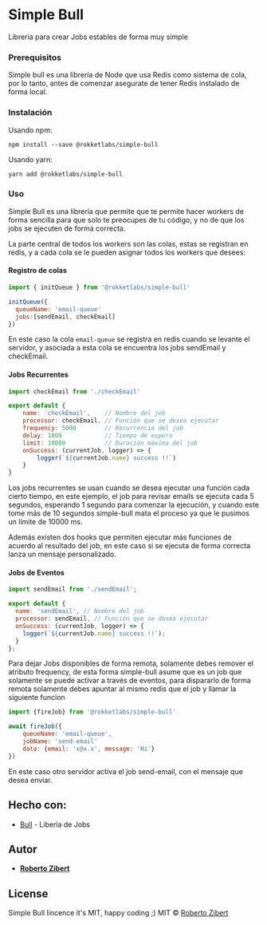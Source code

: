 # Simple Bull

Librería para crear Jobs estables de forma muy simple

### Prerequisitos

Simple bull es una librería de Node que usa Redis como sistema de cola, por lo tanto, antes de comenzar asegurate de tener Redis instalado de forma local.

### Instalación

Usando npm:

```
npm install --save @rokketlabs/simple-bull
```

Usando yarn:

```
yarn add @rokketlabs/simple-bull
```

### Uso

Simple Bull es una librería que permite que te permite hacer workers de forma sencilla para que solo te preocupes de tu código, y no de que los jobs se ejecuten de forma correcta.

La parte central de todos los workers son las colas, estas se registran en redis, y a cada cola se le pueden asignar todos los workers que desees:

#### Registro de colas

```js
import { initQueue } from '@rokketlabs/simple-bull'

initQueue({
  queueName: 'email-queue'
  jobs:[sendEmail, checkEmail]
})
```

En este caso la cola `email-queue` se registra en redis cuando se levante el servidor, y asociada a esta cola se encuentra los jobs sendEmail y checkEmail.

#### Jobs Recurrentes

```js
import checkEmail from './checkEmail'

export default {
	name: 'checkEmail',    // Nombre del job
	processor: checkEmail, // Función que se desea ejecutar
	frequency: 5000        // Recurrencia del job
	delay: 1000			   // Tiempo de espera
	limit: 10000           // Duración máxima del job
	onSuccess: (currentJob, logger) => {
		logger(`${currentJob.name} success !!`)
	}
}
```

Los jobs recurrentes se usan cuando se desea ejecutar una función cada cierto tiempo, en este ejemplo, el job para revisar emails se ejecuta cada 5 segundos, esperando 1 segundo para comenzar la ejecución, y cuando este tome más de 10 segundos simple-bull mata el proceso ya que le pusimos un límite de 10000 ms.

Además existen dos hooks que permiten ejecutar más funciones de acuerdo al resultado del job, en este caso si se ejecuta de forma correcta lanza un mensaje personalizado.

#### Jobs de Eventos

```js
import sendEmail from './sendEmail';

export default {
  name: 'sendEmail', // Nombre del job
  processor: sendEmail, // Función que se desea ejecutar
  onSuccess: (currentJob, logger) => {
    logger(`${currentJob.name} success !!`);
  }
};
```

Para dejar Jobs disponibles de forma remota, solamente debes remover el atributo frequency, de esta forma simple-bull asume que es un job que solamente se puede activar a través de eventos, para dispararlo de forma remota solamente debes apuntar al mismo redis que el job y llamar la siguiente funcion

```js
import {fireJob} from '@rokketlabs/simple-bull'

await fireJob({
	queueName: 'email-queue',
	jobName: 'send-email'
	data: {email: 'x@x.x', message: 'Hi'}
})
```

En este caso otro servidor activa el job send-email, con el mensaje que desea enviar.

## Hecho con:

- [Bull](https://github.com/OptimalBits/bull) - Libería de Jobs

## Autor

- **[Roberto Zibert](https://github.com/robertzibert)**

## License

Simple Bull lincence it's MIT, happy coding ;)
MIT © [Roberto Zibert](https://medium.com/media/b9bbc4fe57d0fcb03deb64a4d0f537af?postId=7ac01da88ab3)
